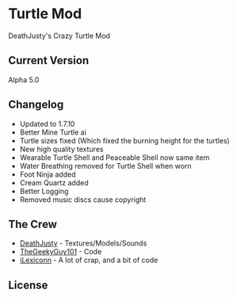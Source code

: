 Turtle Mod
===========

DeathJusty's Crazy Turtle Mod


Current Version
----------------

Alpha 5.0

Changelog
----------

* Updated to 1.7.10
* Better Mine Turtle ai
* Turtle sizes fixed (Which fixed the burning height for the turtles)
* New high quality textures
* Wearable Turtle Shell and Peaceable Shell now same item
* Water Breathing removed for Turtle Shell when worn
* Foot Ninja added
* Cream Quartz added
* Better Logging
* Removed music discs cause copyright

The Crew
---------

* [DeathJusty](https://github.com/DeathJusty) - Textures/Models/Sounds
* [TheGeekyGuy101](https://github.com/TheGeekyGuy101) - Code
* [iLexiconn](https://github.com/iLexiconn) - A lot of crap, and a bit of code

License
--------
